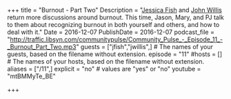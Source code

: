 +++
title = "Burnout - Part Two"
Description = "[Jessica Fish](https://twitter.com/fishica) and [John Willis](https://twitter.com/botchagalupe) return more discussions around burnout. This time, Jason, Mary, and PJ talk to them about recognizing burnout in both yourself and others, and how to deal with it."
Date = 2016-12-07
PublishDate = 2016-12-07
podcast_file = "http://traffic.libsyn.com/communitypulse/Community_Pulse_-_Episode_11_-_Burnout_Part_Two.mp3"
guests = ["jfish","jwillis",] # The names of your guests, based on the filename without extension.
episode = "11"
#hosts = [] # The names of your hosts, based on the filename without extension.
aliases = ["/11",]
explicit = "no" # values are "yes" or "no"
youtube = "mtBMMyTe_BE"

+++

